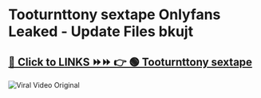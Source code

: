
 # Tooturnttony sextape Onlyfans Leaked - Update Files bkujt

## <h2><a href="https://clipsfans.com/Tooturnttony_sextape&ref=git">🔗 Click to LINKS ⏩⏩ 👉 🟢 Tooturnttony sextape </a></h2>

<a href="https://clipsfans.com/Tooturnttony_sextape&ref=git" rel="nofollow" data-target="animated-image.originalLink"><img src="https://i.ibb.co.com/xMMVF88/686577567.gif" alt="Viral Video Original" style="max-width: 100%; display: inline-block;" data-target="animated-image.originalImage"></a>

